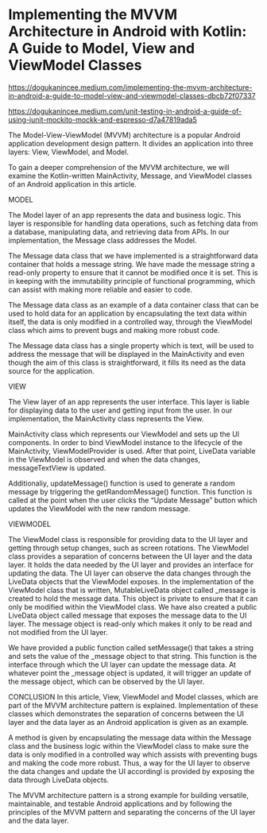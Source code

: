 # Implementing the MVVM Architecture in Android with Kotlin: A Guide to Model, View and ViewModel Classes

https://dogukanincee.medium.com/implementing-the-mvvm-architecture-in-android-a-guide-to-model-view-and-viewmodel-classes-dbcb72f07337

https://dogukanincee.medium.com/unit-testing-in-android-a-guide-of-using-junit-mockito-mockk-and-espresso-d7a47819ada5

The Model-View-ViewModel (MVVM) architecture is a popular Android application development design pattern. It divides an application into three layers: View, ViewModel, and Model.

To gain a deeper comprehension of the MVVM architecture, we will examine the Kotlin-written MainActivity, Message, and ViewModel classes of an Android application in this article.

MODEL

The Model layer of an app represents the data and business logic. This layer is responsible for handling data operations, such as fetching data from a database, manipulating data, and retrieving data from APIs. In our implementation, the Message class addresses the Model.

The Message data class that we have implemented is a straightforward data container that holds a message string. We have made the message string a read-only property to ensure that it cannot be modified once it is set. This is in keeping with the immutability principle of functional programming, which can assist with making more reliable and easier to code.

The Message data class as an example of a data container class that can be used to hold data for an application by encapsulating the text data within itself, the data is only modified in a controlled way, through the ViewModel class which aims to prevent bugs and making more robust code.

The Message data class has a single property which is text, will be used to address the message that will be displayed in the MainActivity and even though the aim of this class is straightforward, it fills its need as the data source for the application.

VIEW

The View layer of an app represents the user interface. This layer is liable for displaying data to the user and getting input from the user. In our implementation, the MainActivity class represents the View.

MainActivity class which represents our ViewModel and sets up the UI components. In order to bind ViewModel instance to the lifecycle of the MainActivity, ViewModelProvider is used. After that point, LiveData variable in the ViewModel is observed and when the data changes, messageTextView is updated.

Additionaliy, updateMessage() function is used to generate a random message by triggering the getRandomMessage() function. This function is called at the point when the user clicks the “Update Message” button which updates the ViewModel with the new random message.

VIEWMODEL

The ViewModel class is responsible for providing data to the UI layer and getting through setup changes, such as screen rotations. The ViewModel class provides a separation of concerns between the UI layer and the data layer. It holds the data needed by the UI layer and provides an interface for updating the data. The UI layer can observe the data changes through the LiveData objects that the ViewModel exposes.
In the implementation of the ViewModel class that is written, MutableLiveData object called _message is created to hold the message data. This object is private to ensure that it can only be modified within the ViewModel class. We have also created a public LiveData object called message that exposes the message data to the UI layer. The message object is read-only which makes it only to be read and not modified from the UI layer.

We have provided a public function called setMessage() that takes a string and sets the value of the _message object to that string. This function is the interface through which the UI layer can update the message data. At whatever point the _message object is updated, it will trigger an update of the message object, which can be observed by the UI layer.

CONCLUSION
In this article, View, ViewModel and Model classes, which are part of the MVVM architecture pattern is explained. Implementation of these classes which demonstrates the separation of concerns between the UI layer and the data layer as an Android application is given as an example.

A method is given by encapsulating the message data within the Message class and the business logic within the ViewModel class to make sure the data is only modified in a controlled way which assists with preventing bugs and making the code more robust. Thus, a way for the UI layer to observe the data changes and update the UI accordingl is provided by exposing the data through LiveData objects.

The MVVM architecture pattern is a strong example for building versatile, maintainable, and testable Android applications and by following the principles of the MVVM pattern and separating the concerns of the UI layer and the data layer.
